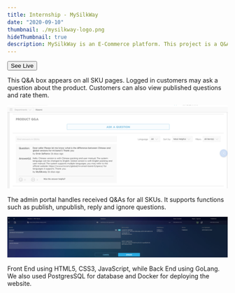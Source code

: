 ```yaml
---
title: Internship - MySilkWay
date: "2020-09-10"
thumbnail: ./mysilkway-logo.png
hideThumbnail: true
description: MySilkWay is an E-Commerce platform. This project is a Q&A portal for product pages. I've designed a frontend for customers to leave questions on a product, and an admin portal to maintain the questions.
---
```


<div class="kg-card kg-image-card kg-width-wide">

<a href="https://www.mysilkway.com/" target="_blank"><button>See Live</button></a>

This Q&A box appears on all SKU pages. Logged in customers may ask a question about the product. Customers can also view published questions and rate them.

![MySilkWay - E-Commerce Platform](./qna-demo-1.png)

The admin portal handles received Q&As for all SKUs. It supports functions such as publish, unpublish, reply and ignore questions.

![MySilkWay - E-Commerce Platform](./qna-demo-2.png)

Front End using HTML5, CSS3, JavaScript, while Back End using GoLang. We also used PostgresSQL for database and Docker for deploying the website.

</div>